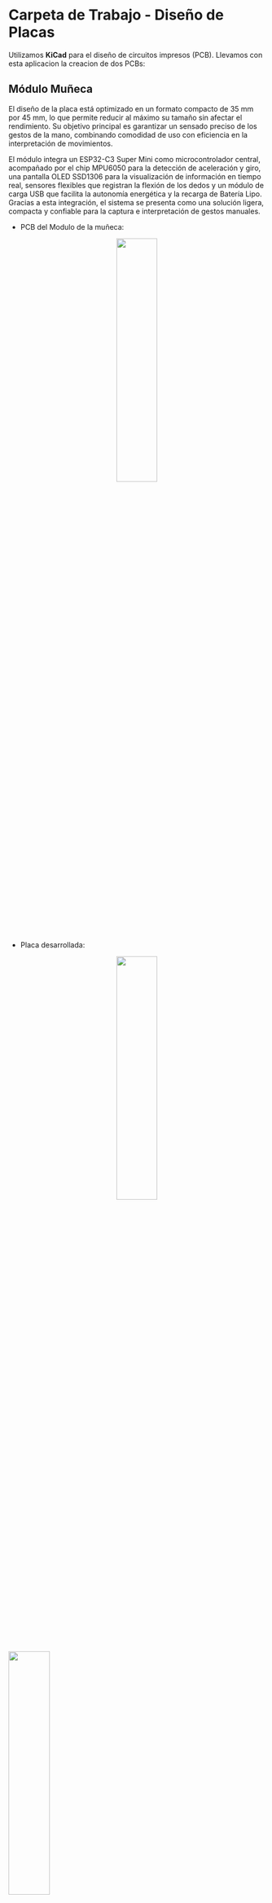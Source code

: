 # Carpeta de Trabajo - Diseño de Placas 

Utilizamos **KiCad** para el diseño de circuitos impresos (PCB). Llevamos con esta aplicacion la creacion de dos PCBs:

## Módulo Muñeca

El diseño de la placa está optimizado en un formato compacto de 35 mm por 45 mm, lo que permite reducir al máximo su tamaño sin afectar el rendimiento. Su objetivo principal es garantizar un sensado preciso de los gestos de la mano, combinando comodidad de uso con eficiencia en la interpretación de movimientos. 

El módulo integra un ESP32-C3 Super Mini como microcontrolador central, acompañado por el chip MPU6050 para la detección de aceleración y giro, una pantalla OLED SSD1306 para la visualización de información en tiempo real, sensores flexibles que registran la flexión de los dedos y un módulo de carga USB que facilita la autonomía energética y la recarga de Batería Lipo. Gracias a esta integración, el sistema se presenta como una solución ligera, compacta y confiable para la captura e interpretación de gestos manuales.

- PCB del Modulo de la muñeca:
<div align="center">
<img src="Imagenes/pcb_modmuñeca.png" alt="" width= "40%" height= "35%"/>
</div>

- Placa desarrollada:
<div align="center">
<img src="Imagenes/placa_muñeca_frente.jpg" alt="" width= "40%" height= "35%"/>
</div

<div align="center">
<img src="Imagenes/placa_muñeca_reves.jpg" alt="" width= "40%" height= "35%"/>
</div>

## Modulo Pecho: 

El módulo del pecho constituye el núcleo de procesamiento de SignaLink. En su diseño se integra una Raspberry Pi Compute Module 4 (RCM4), que actúa como el procesador principal encargado de coordinar y analizar la información proveniente de los demás periféricos. Esta capacidad de cómputo permite realizar el filtrado de datos en tiempo real y gestionar la comunicación con el resto del sistema a través del protocolo MQTT, asegurando una transmisión eficiente y confiable.

Además de la RCM4, la placa incorpora un DAC con amplificador PAM junto con los conectores para parlante, lo que posibilita la conversión de gestos a audio de manera clara y directa. Gracias a esta integración, el sistema no solo traduce los movimientos capturados en datos procesables, sino que también ofrece la salida de voz que convierte las señas en un medio de comunicación audible.

De esta forma, el módulo del pecho se consolida como el cerebro y la voz de SignaLink, combinando procesamiento, conectividad y salida de audio en una sola unidad compacta y eficiente.

- PCB del Modulo del pecho:
<div align="center">
<img src="Imagenes/pcb_modmuñeca.png" alt="" width= "40%" height= "35%"/>
</div>

- Placa desarrollada:
<div align="center">
<img src="Imagenes/pcb_modmuñeca.png" alt="" width= "40%" height= "35%"/>
</div>